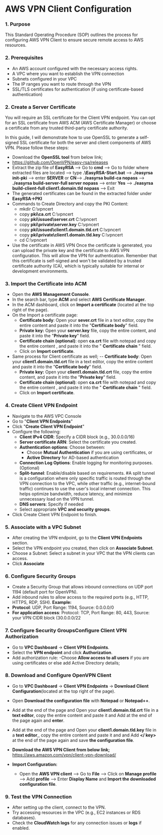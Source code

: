 # AWS VPN Client Configuration

### 1. Purpose
This Standard Operating Procedure (SOP) outlines the process for configuring AWS VPN Client to ensure secure remote access to AWS resources.

### 2. Prerequisites
- An AWS account configured with the necessary access rights.
- A VPC where you want to establish the VPN connection
- Subnets configured in your VPC
- The IP ranges you want to route through the VPN
- SSL/TLS certificates for authentication (if using certificate-based authentication)

### 2. Create a Server Certificate
You will require an SSL certificate for the Client VPN endpoint. You can opt for an SSL certificate from AWS ACM (AWS Certificate Manager) or choose a certificate from any trusted third-party certificate authority.

In this guide, I will demonstrate how to use OpenSSL to generate a self-signed SSL certificate for both the server and client components of AWS VPN. Please follow these steps:

- Download the **OpenSSL tool** from below link;
- https://github.com/OpenVPN/easy-rsa/releases
- Extract the zip file of **EasyRSA** --> Go to **cmd** --> Go to folder where extracted files are located --> type **.\EasyRSA-Start.bat** --> **./easyrsa init-pki** --> enter **SERVER** or **CN**--> **./easyrsa build-ca nopass** --> **./easyrsa build-server-full server nopass** --> enter **Yes** --> **./easyrsa build-client-full client1.domain.tld nopass** --> Exit
- The generated certificates can be found in the extracted folder under **EasyRSA->PKI**
- Commands to Create Directory and copy the PKI Content:
  - mkdir C:\vpncert
  - copy **pki\ca.crt** C:\vpncert
  - copy **pki\issued\server.crt** C:\vpncert
  - copy **pki\private\server.key** C:\vpncert
  - copy **pki\issued\client1.domain.tld.crt** C:\vpncert
  - copy **pki\private\client1.domain.tld.key** C:\vpncert
  - cd C:\vpncert
 - Use the certificate in AWS VPN
Once the certificate is generated, you can upload the private key and the certificate to AWS VPN configuration. This will allow the VPN for authentication.
Remember that this certificate is self-signed and won't be validated by a trusted certificate authority (CA), which is typically suitable for internal or development environments.

### 3.	Import the Certificate into ACM
- Open the **AWS Management Console**.
- In the search bar, type **ACM** and select **AWS Certificate Manager**.
- In the ACM dashboard, click on **Import a certificate** (located at the top right of the page).
- On the Import a certificate page:
   - **Certificate body**: Open your **sever.crt** file in a text editor, copy the entire content and paste it into the "**Certificate body**" field.
   - **Private key:** Open your **server.key** file, copy the entire content, and paste it into the "**Private key**" field.
   - **Certificate chain (optional)**: open **ca.crt** file with notepad and copy the entire content , and paste it into the " **Certificate chain** " field.
   - Click on **Import certificate**.
 - Same process for Client certificate as well;
   -- **Certificate body**: Open your **client1.domain.tld.crt** file in a text editor, copy the entire content and paste it into the "**Certificate body**" field.
   - **Private key:** Open your **client1.domain.tld.crt** file, copy the entire content, and paste it into the "**Private key**" field.
   - **Certificate chain (optional)**: open **ca.crt** file with notepad and copy the entire content , and paste it into the " **Certificate chain** " field.
   - Click on **Import certificate**.

### 4.	Create Client VPN Endpoint
- Navigate to the AWS VPC Console
- Go to "**Client VPN Endpoints**"
- Click "**Create Client VPN Endpoint**"
- Configure the following:
    - **Client IPv4 CIDR**: Specify a CIDR block (e.g., 30.0.0.0/16)
    - **Server certificate ARN**: Select the certificate you created.
    - **Authentication options**: Choose between:
        - Choose **Mutual Authentication** if you are using certificates, or
        - **Active Directory** for AD-based authentication
    - **Connection Log Options**: Enable logging for monitoring purposes. (Optional)
    - **Split-tunnel**: Enable/disable based on requirements.
      #A split tunnel is a configuration where only specific traffic is routed through the VPN connection to the VPC, while other traffic (e.g., internet-bound traffic) continues to use the user's local internet connection. This helps optimize bandwidth, reduce latency, and minimize unnecessary load on the VPN tunnel.
    - **DNS servers**: Specify if needed
    - Select appropriate **VPC and security groups**.
- Click Create Client VPN Endpoint to finish.
  
### 5.	Associate with a VPC Subnet
- After creating the VPN endpoint, go to the **Client VPN Endpoints** section.
- Select the VPN endpoint you created, then click on **Associate Subnet**.
- Choose a Subnet: Select a subnet in your VPC that the VPN clients can access.
- Click **Associate**

### 6.	Configure Security Groups
- Create a Security Group that allows inbound connections on UDP port 1194 (default port for OpenVPN).
- Add inbound rules to allow access to the required ports (e.g., HTTP, HTTPS, RDP, SSH).
  **Example:**
- **Protocol**: UDP, Port Range: 1194, Source: 0.0.0.0/0
- **For application access**: Protocol: TCP, Port Range: 80, 443, Source: your VPN CIDR block (30.0.0.0/22

### 7.	Configure Security GroupsConfigure Client VPN Authorization
- Go to **VPC Dashboard** → **Client VPN Endpoints**.
- Select the **VPN endpoint** and click **Authorization**.
- Add authorization rule:
  -Choose **Allow access to all users** if you are using certificates or else add Active Directory details;

### 8.	Download and Configure OpenVPN Client
- Go to **VPC Dashboard** → **Client VPN Endpoints** → **Download Client Configuration**(located at the top right of the page).
- Open **Download the configuration file** with **Notepad** or **Notepad++**.
- Add **<cert>** at the end of the page and Open your **client1.domain.tld.crt** file in a **text editor**, copy the entire content and paste it and Add **</cert>** at the end of the page again and **enter**.
- Add **<key>** at the end of the page and Open your **client1.domain.tld.key** file in a **text editor**,, copy the entire content and paste it and and Add **</ key>** at the end of the page again and save **the configuration file**.
- **Download the AWS VPN Client from below link;**
https://aws.amazon.com/vpn/client-vpn-download/

- **Import Configuration:**
  - Open the **AWS VPN client** --> Go to **File** --> Click on **Manage profile** --> Add **profile** --> Enter **Display Name** and **Import the downloaded configuration file**.

### 9.	Test the VPN Connection
- After setting up the client, connect to the VPN.
- Try accessing resources in the VPC (e.g., EC2 instances or RDS databases).
- Check the **CloudWatch logs** for any connection issues or **logs** if enabled.











